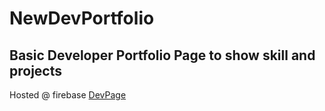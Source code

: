 # NewDevPortfolio

## Basic Developer Portfolio Page to show skill and projects

Hosted @ firebase [DevPage](http://joshshearer.org)
